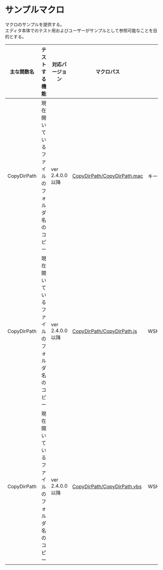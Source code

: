 ﻿# サンプルマクロ

マクロのサンプルを提供する。  
エディタ本体でのテスト用およびユーザーがサンプルとして参照可能なことを目的とする。

|主な関数名|テストする機能|対応バージョン|マクロパス|タイプ|
|--|--|--|--|--|
|CopyDirPath|現在開いているファイルのフォルダ名のコピー|ver 2.4.0.0 以降|[CopyDirPath/CopyDirPath.mac](CopyDirPath/CopyDirPath.mac)|キーマクロ|
|CopyDirPath|現在開いているファイルのフォルダ名のコピー|ver 2.4.0.0 以降|[CopyDirPath/CopyDirPath.js](CopyDirPath/CopyDirPath.js)|WSH(Jscript)|
|CopyDirPath|現在開いているファイルのフォルダ名のコピー|ver 2.4.0.0 以降|[CopyDirPath/CopyDirPath.vbs](CopyDirPath/CopyDirPath.vbs)|WSH(VBScript)|
